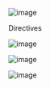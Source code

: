 ![image](https://github.com/user-attachments/assets/b0955c26-7a5c-498e-a56b-f044c5f2ae2c)

Directives

![image](https://github.com/user-attachments/assets/8f817784-25ca-4791-8dad-dde225b0e875)

![image](https://github.com/user-attachments/assets/fb55de26-9793-4499-b85f-9843233c5a0c)

![image](https://github.com/user-attachments/assets/c375ab57-dfb3-48e5-b7db-62fd7755bf39)
